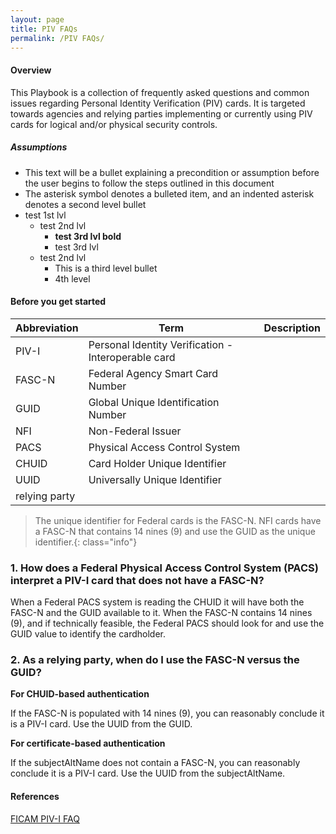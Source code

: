 ```yaml
---
layout: page
title: PIV FAQs
permalink: /PIV FAQs/
---
```


#### Overview
This Playbook is a collection of frequently asked questions and common issues regarding Personal Identity Verification (PIV) cards.  It is targeted towards agencies and relying parties implementing or currently using PIV cards for logical and/or physical security controls.

##### Assumptions
*  This text will be a bullet explaining a precondition or assumption before the user begins to follow the steps outlined in this document
*  The asterisk symbol denotes a bulleted item, and an indented asterisk denotes a second level bullet
* test 1st lvl
  * test 2nd lvl
    * **test 3rd lvl bold**
    * test 3rd lvl
  * test 2nd lvl
    *  This is a third level bullet
      *  4th level


#### Before you get started
Abbreviation | Term | Description
-------------|------|---------------
PIV-I | Personal Identity Verification - Interoperable card
FASC-N | Federal Agency Smart Card Number
GUID | Global Unique Identification Number
NFI | Non-Federal Issuer
PACS | Physical Access Control System
CHUID | Card Holder Unique Identifier
UUID | Universally Unique Identifier
relying party||

>The unique identifier for Federal cards is the FASC-N. 
>NFI cards have a FASC-N that contains 14 nines (9) and use the GUID as the unique identifier.{: class="info"}

### 1. How does a Federal Physical Access Control System (PACS) interpret a PIV-I card that does not have a FASC-N?

When a Federal PACS system is reading the CHUID it will have both the FASC-N and the GUID available to it.  When the FASC-N contains 14 nines (9), and if technically feasible, the Federal PACS should look for and use the GUID value to identify the cardholder.




### 2. As a relying party, when do I use the FASC-N versus the GUID?

**For CHUID-based authentication**

If the FASC-N is populated with 14 nines (9), you can reasonably conclude it is a PIV-I card. Use the UUID from the GUID.

**For certificate-based authentication**

If the subjectAltName does not contain a FASC-N, you can reasonably conclude it is a PIV-I card. Use the UUID from the subjectAltName.





#### References

[FICAM PIV-I FAQ](https://www.idmanagement.gov/IDM/servlet/fileField?entityId=ka0t0000000TNPlAAO&field=File__Body__s)

